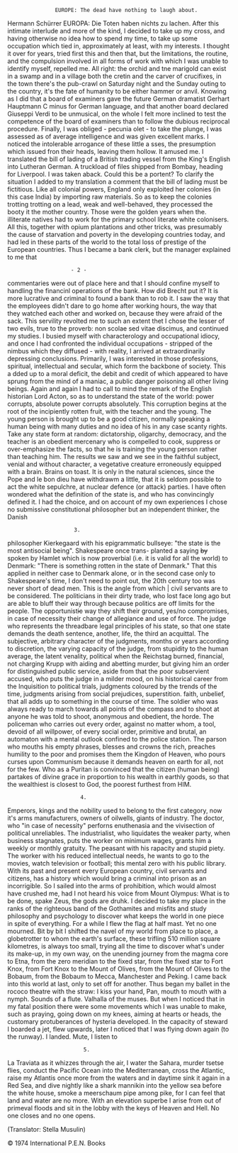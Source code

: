 


                   EUROPE: The dead have nothing to laugh about.
Hermann Schürrer   EUROPA: Die Toten haben nichts zu lachen.
    After this intimate interlude and more of the kind, I
decided to take up my cross, and having otherwise no idea how
to spend my time, to take up some occupation which tied in,
approximately at least, with my interests. I thought it over
for years, tried first this and then that, but the limitations,
the routine, and the compulsion involved in all forms of work
with which I was unable to identify myself, repelled me. All
right: the orchid and tne marigold can exist in a swamp and in
a village both the cretin and the carver of crucifixes, in the
town there's the pub-crawl on Saturday night and the Sunday
outing to the country, it's the fate of humanity to be either
hammer or anvil. Knowing as I did that a board of examiners
gave the future German dramatist Gerhart Hauptmann C minus for
German language, and that another board declared Giuseppi Verdi
to be unmusical, on the whole I felt more inclined to test the
competence of the board of examiners than to follow the dubious
reciprocal procedure. Finally, I was obliged - pecunia olet -
to take the plunge, I was assessed as of average intelligence and
was given excellent marks. I noticed the intolerable arrogance
of these little a sses, the presumption which issued fron their
heads, leaving them hollow. It amused me. I translated the
bill of lading of a British trading vessel from the King's English
into Lutheran German. A truckload of files shipped from Bombay,
heading for Liverpool. I was taken aback. Could this be a portent?
To clarify the situation I added to my translation a comment that
the bill of lading must be fictitious. Like all colonial powers,
England only exploited her colonies (in this case India) by
importing raw materials. So as to keep the colonies trotting
trotting on a lead, weak and well-behaved, they processed the booty
it the mother country. Those were the golden years when the.
illiterate natives had to work for the primary school literate
white colonisers. All this, together with opium plantations and
other tricks, was presumably the cause of starvation and poverty
in the developing countries today, and had led in these parts of
the world to the total loss of prestige of the European countries.
Thus I became a bank clerk, but the manager explained to me that


					    - 2 -
					
commentaries were out of place here and that I should confine
myself to handling the financinl operations of the bank. How
did Brecht put it? It is more lucrative and criminal to found
a bank than to rob it. I saw the way that the employees
didn't dare to go home after working hours, the way that they
watched each other and worked on, because they were afraid of
the sack. This servility revolted me to such an extent thet I
chose the lesser of two evils, true to the proverb: non scolae
sed vitae discimus, and continued my studies. I busied myself
with characterology and occupational idiocy, and once I had
confronted the individual occupations - stripped of the nimbus
which they diffused - with reality, I arrived at extraordinarily
depressing conclusions. Primarily, I was interested in those
professions, spiritual, intellectual and secular, which form the
backbone of society. This a dded up to a moral deficit, the
debit and credit of which appeared to have sprung from the mind
of a maniac, a public danger poisoning all other living beings.
Again and again I had to call to mind the remark of the English
historian Lord Acton, so as to understand the state of the world:
power corrupts, absolute power corrupts absolutely. This
corruption begins at the root of the incipiently rotten fruit,
with the teacher and the young. The young person is brought up
to be a good citizen, normally speaking a human being with many
duties and no idea of his in any case scanty rights. Take any
state form at random: dictatorship, oligarchy, democracy, and
the teacher is an obedient mercenary who is compelled to cook,
suppress or over-emphasize the facts, so that he is training the
young person rather than teaching him. The results we saw and
we see in the faithful subject, venial and without character,
a vegetative creature erroneously equipped with a brain.
Brains on toast. It is only in the natural sciences, since the
Pope and le bon dieu have withdrawm a little, that it is seldom
possible to act the white sepulchre, at nuclear defence (or
attack) parties. I have often wondered what the definition of
the state is, and who has convincingly defined it. I had the
choice, and on account of my own experiences I chose no submissive
constitutional philosopher but an independent thinker, the Danish


						 3.

philosopher Kierkegaard with his epigrammatic bullseye: "the
state is the most antisocial being". Shakespeare once trans-
planted a saying ~~by~~ spoken by Hamlet which is now proverbial
(i.e. it is valid for all the world) to Denmark: "There is
something rotten in the state of Denmark." That this applied
in neither case to Denmark alone, or in the second case only to
Shakespeare's time, I don't need to point out, the 20th century
too was never short of dead men. This is the angle from which |
civil servants are to be considered. The politicians in their
dirty trade, who lost face long ago but are able to bluff their
way through because politics are off limits for the people. The
opportunist~~ic~~ way they shift their ground, yes/no compromises,
in case of necessity their change of allegiance and use of force.
The judge who represents the threadbare legal principles of his
state, so that one state demands the death sentence, another,
life, the third an acquittal. The subjective, arbitrary
character of the judgments, months or years according to
discretion, the varying capacity of the judge, from stupidity
to the human average, the latent venality, political when the 
Reichstag burned, financial, not charging Krupp with aiding and
abetting murder, but giving him an order for distinguished public
service, aside from that the poor subservient accused, who puts
the judge in a milder mood, on his historical career from the
Inquisition to political trials, judgments coloured by the trends
of the time, judgments arising from social prejudices, superstition.
faith, unbelief, that all adds up to something in the course of
time. The soldier who was always ready to march towards all
points of the compass and to shoot at anyone he was told to shoot,
anonymous and obedient, the horde. The policeman who carries
out every order, against no matter whom, a tool, devoid of all
willpower, of every social order, primitive and brutal, an
automaton with a mental outlook confined to the police station.
The parson who mouths his empty phrases, blesses and crowns the
rich, preaches humility to the poor and promises them the Kingdon
of Heaven, who pours curses upon Communism because it demands
heaven on earth for all, not for the few. Who as a Puritan is
convinced that the citizen (human being) partakes of divine grace
in proportion to his wealth in earthly goods, so that the
wealthiest is closest to God, the poorest furthest from HIM.


						   4.

Emperors, kings and the nobility used to belong to the first
category, now it's arms manufacturers, owners of oilwells, giants
of industry. The doctor, who "in case of necessity" perforns
enuthenasia and the vivisection of political unreliables. The
industrialist, who liquidates the weaker party, when business
stagnates, puts the worker on minimum wages, grants him a weekly
or monthly gratuity. The peasant with his rapacity and stupid
piety. The worker with his reduced intellectual needs, he
wants to go to the movies, watch television or football; this
mental zero with his public library.
With its past and present every European country, civil servants
and citizens, has a history which would bring a criminal into
prison as an incorrigible.
So I sailed into the arms of prohibition, which would almost have
crushed me, had I not heard his voice from Mount Olympus: What
is to be done, spake Zeus, the gods are druhk. I decided to
take my place in the ranks of the righteous band of the Gothamites
and misfits and study philosophy and psychology to discover what
keeps the world in one piece in spite of everything. For a while
I flew the flag at half mast. Yet no one mourned. Bit by bit I
shifted the navel of my world from place to place, a globetrotter
to whom the earth's surface, these trifling 510 million square
kilometres, is always too small, trying all the time to discover
what's under its make-up, in my own way, on the unending journey
from the magma core to Etna, from the zero meridian to the fixed
star, from the fixed star to Fort Knox, from Fort Knox to the
Mount of Olives, from the Mount of Olives to the Bobaum, from the
Bobaum to Mecca, Manchester and Peking. I came back into this
world at last, only to set off for another. Thus began my ballet
in the rococo theatre with the straw: I kiss your hand, Pan,
mouth to mouth with a nymph. Sounds of a flute. Valhalla of the
muses. But when I noticed that in my fatal position there were
some movements which I was unable to make, such as praying,
going down on my knees, aiming at hearts or heads, the customary
protuberances of hysteria developed. In the capacity of steward
I boarded a jet, flew upwards, later I noticed that I was flying
down again (to the runway). I landed. Mute, I listen to


							5.

La Traviata as it whizzes through the air, I water the Sahara,
murder tsetse flies, conduct the Pacific Ocean into the
Mediterranean, cross the Atlantic, raise my Atlantis once more
from the waters and in daytime sink it again in a Red Sea, and
dive nightly like a shark mannikin into the yellow sea before the
white house, smoke a meerschaum pipe among pike, for I can feel
that land and water are no more. With an elevation superbe I
arise from out of primeval floods and sit in the lobby with the
keys of Heaven and Hell. No one closes and no one opens.


(Translator: Stella Musulin) 

© 1974 International P.E.N. Books